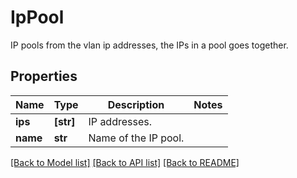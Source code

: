 # IpPool

IP pools from the vlan ip addresses, the IPs in a pool goes together.

## Properties
Name | Type | Description | Notes
------------ | ------------- | ------------- | -------------
**ips** | **[str]** | IP addresses. | 
**name** | **str** | Name of the IP pool. | 

[[Back to Model list]](../README.md#documentation-for-models) [[Back to API list]](../README.md#documentation-for-api-endpoints) [[Back to README]](../README.md)


